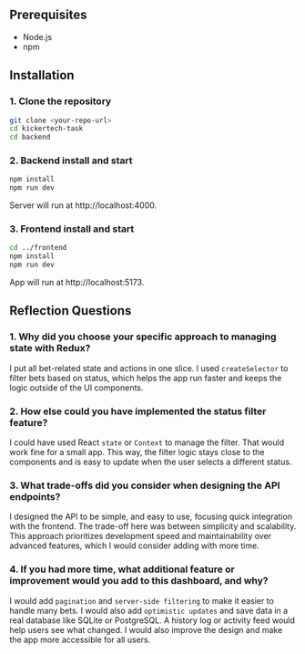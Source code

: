 ## Prerequisites

- Node.js
- npm



## Installation

### 1. Clone the repository

```bash
git clone <your-repo-url>
cd kickertech-task
cd backend
```

### 2. Backend install and start


```bash
npm install
npm run dev
```

Server will run at http://localhost:4000.

### 3. Frontend install and start


```bash
cd ../frontend
npm install
npm run dev
```

App will run at http://localhost:5173.


## Reflection Questions

### 1. Why did you choose your specific approach to managing state with Redux?

I put all bet-related state and actions in one slice. I used `createSelector` to filter bets based on status, which helps the app run faster and keeps the logic outside of the UI components.

### 2. How else could you have implemented the status filter feature?

I could have used React `state` or `Context` to manage the filter. That would work fine for a small app. This way, the filter logic stays close to the components and is easy to update when the user selects a different status.

### 3. What trade-offs did you consider when designing the API endpoints?

I designed the API to be simple, and easy to use, focusing quick integration with the frontend. The trade-off here was between simplicity and scalability. This approach prioritizes development speed and maintainability over advanced features, which I would consider adding with more time.

### 4. If you had more time, what additional feature or improvement would you add to this dashboard, and why?

I would add `pagination` and `server-side filtering` to make it easier to handle many bets. I would also add `optimistic updates` and save data in a real database like SQLite or PostgreSQL. A history log or activity feed would help users see what changed. I would also improve the design and make the app more accessible for all users.